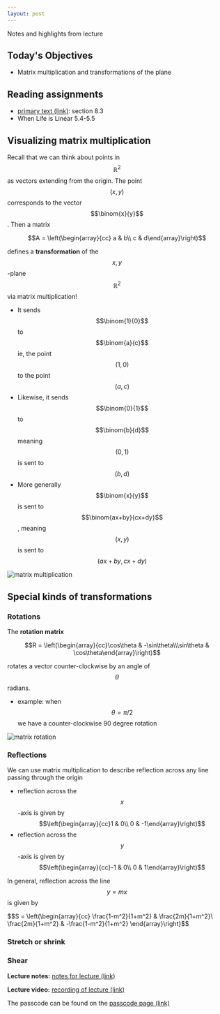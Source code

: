```yaml
---
layout: post
---
```


Notes and highlights from lecture

## Today's Objectives

* Matrix multiplication and transformations of the plane

## Reading assignments

* <a target="_parent" href="../../../extras/textbook.pdf">primary text (link)</a>: section 8.3
* When Life is Linear 5.4-5.5

## Visualizing matrix multiplication

Recall that we can think about points in $$\mathbb R^2$$ as vectors extending from the origin.  The point $$(x,y)$$ corresponds to the vector $$\binom{x}{y}$$.  Then a matrix

$$A = \left(\begin{array}{cc} a & b\\ c & d\end{array}\right)$$

defines a **transformation** of the $$x,y$$-plane $$\mathbb R^2$$ via matrix multiplication!

* It sends $$\binom{1}{0}$$ to $$\binom{a}{c}$$ ie, the point $$(1,0)$$ to the point $$(a,c)$$
* Likewise, it sends $$\binom{0}{1}$$ to $$\binom{b}{d}$$ meaning $$(0,1)$$ is sent to $$(b,d)$$
* More generally $$\binom{x}{y}$$ is sent to $$\binom{ax+by}{cx+dy}$$, meaning $$(x,y)$$ is sent to $$(ax+by,cx+dy)$$

![matrix multiplication](/math107spring2021/extras/img/matrix-multiplication.png)

## Special kinds of transformations

### Rotations

The **rotation matrix**

$$R = \left(\begin{array}{cc}\cos\theta & -\sin\theta\\\sin\theta & \cos\theta\end{array}\right)$$

rotates a vector counter-clockwise by an angle of $$\theta$$ radians.

* example: when $$\theta=\pi/2$$ we have a counter-clockwise 90 degree rotation

![matrix rotation](/math107spring2021/extras/img/rotation.png)

### Reflections

We can use matrix multiplication to describe reflection across any line passing through the origin

* reflection across the $$x$$-axis is given by $$\left(\begin{array}{cc}1 & 0\\ 0 & -1\end{array}\right)$$
* reflection across the $$y$$-axis is given by $$\left(\begin{array}{cc}-1 & 0\\ 0 & 1\end{array}\right)$$

In general, reflection across the line $$y=mx$$ is given by

$$S = \left(\begin{array}{cc}
\frac{1-m^2}{1+m^2} & \frac{2m}{1+m^2}\\
\frac{2m}{1+m^2} & -\frac{1-m^2}{1+m^2}
\end{array}\right}$$

### Stretch or shrink


### Shear


**Lecture notes:** <a target="_parent" href="https://wcasper.github.io/math107spring2021/extras/notes/2021-03-08-Note-09-50.pdf">notes for lecture (link)</a>

**Lecture video:** <a target="_parent" href="https://fullerton.zoom.us/rec/share/MQVGkSaMCBSGhmmBzRQ8mDxmIM5ftf0rE85o8roCHE_OKAxwyGnMdlIgmKDpjCW4.C2baQI44GvkWyJIJ">recording of lecture (link)</a>

The passcode can be found on the <a target="_parent" href="https://csufullerton.instructure.com/courses/3127326/pages/video-lecture-keys">passcode page (link)</a>



